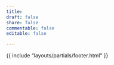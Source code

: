 ```yaml
---
title: 
draft: false
share: false
commentable: false
editable: false

---
```

{{ include “layouts/partials/footer.html” }}
